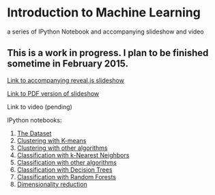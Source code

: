 # Introduction to Machine Learning
a series of IPython Notebook and accompanying slideshow and video

## This is a work in progress. I plan to be finished sometime in February 2015. ##

[Link to accompanying reveal.js slideshow](http://slides.com/davidtaylor-1/intro-to-data-analysis-using-machine-learning/#/)

[Link to PDF version of slideshow](http://dtdata.io/introml/introml.pdf)

Link to video (pending)

IPython notebooks:

1. [The Dataset](http://nbviewer.ipython.org/github/Prooffreader/intro_machine_learning/blob/master/01_The_Dataset.ipynb)
2. [Clustering with K-means](http://nbviewer.ipython.org/github/Prooffreader/intro_machine_learning/blob/master/02_Clustering_KMeans.ipynb)
3. [Clustering with other algorithms](http://nbviewer.ipython.org/github/Prooffreader/intro_machine_learning/blob/master/03_Clustering_OtherAlgos.ipynb)
4. [Classification with k-Nearest Neighbors](http://nbviewer.ipython.org/github/Prooffreader/intro_machine_learning/blob/master/04_Classification_kNN.ipynb)
5. [Classification with other algorithms](http://nbviewer.ipython.org/github/Prooffreader/intro_machine_learning/blob/master/05_Classification_OtherAlgos.ipynb)
6. [Classification with Decision Trees](http://nbviewer.ipython.org/github/Prooffreader/intro_machine_learning/blob/master/06_Classification_Decision_Trees.ipynb.ipynb)
7. [Classification with Random Forests](http://nbviewer.ipython.org/github/Prooffreader/intro_machine_learning/blob/master/07_Classification_Random_Forest.ipynb)
8. [Dimensionality reduction](http://nbviewer.ipython.org/github/Prooffreader/intro_machine_learning/blob/master/08_Dimensionality_Reduction.ipynb)
